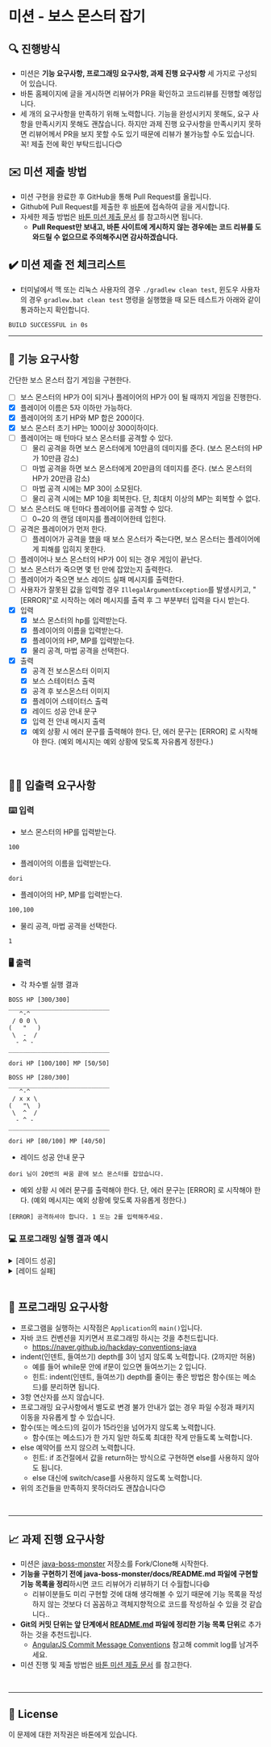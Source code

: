 # 미션 - 보스 몬스터 잡기

## 🔍 진행방식

- 미션은 **기능 요구사항, 프로그래밍 요구사항, 과제 진행 요구사항** 세 가지로 구성되어 있습니다.
- 바톤 홈페이지에 글을 게시하면 리뷰어가 PR을 확인하고 코드리뷰를 진행할 예정입니다.
- 세 개의 요구사항을 만족하기 위해 노력합니다. 기능을 완성시키지 못해도, 요구 사항을 만족시키지 못해도 괜찮습니다. 하지만 과제 진행 요구사항을 만족시키지 못하면 리뷰어께서
  PR을 보지 못할 수도 있기 때문에 리뷰가 불가능할 수도 있습니다. 꼭! 제출 전에 확인 부탁드립니다😊

## ✉️ 미션 제출 방법

- 미션 구현을 완료한 후 GitHub을 통해 Pull Request를 올립니다.
- Github에 Pull Request를 제출한 후 [바톤](http://baton-review.com)에 접속하여 글을 게시합니다.
- 자세한 제출 방법은 [바톤 미션 제출 문서](https://github.com/2023baton/baton-docs) 를 참고하시면 됩니다.
    - **Pull Request만 보내고, 바톤 사이트에 게시하지 않는 경우에는 코드 리뷰를 도와드릴 수 없으므로 주의해주시면 감사하겠습니다.**

## ✔️ 미션 제출 전 체크리스트

- 터미널에서 맥 또는 리눅스 사용자의 경우 `./gradlew clean test`, 윈도우 사용자의 경우 `gradlew.bat clean test` 명령을 실행했을 때 모든
  테스트가 아래와 같이 통과하는지 확인합니다.

```
BUILD SUCCESSFUL in 0s
```

---

## 🚀 기능 요구사항

간단한 보스 몬스터 잡기 게임을 구현한다.

- [ ] 보스 몬스터의 HP가 0이 되거나 플레이어의 HP가 0이 될 때까지 게임을 진행한다.
- [x] 플레이어 이름은 5자 이하만 가능하다.
- [x] 플레이어의 초기 HP와 MP 합은 200이다.
- [x] 보스 몬스터 초기 HP는 100이상 300이하이다.
- [ ] 플레이어는 매 턴마다 보스 몬스터를 공격할 수 있다.
    - [ ] 물리 공격을 하면 보스 몬스터에게 10만큼의 데미지를 준다. (보스 몬스터의 HP가 10만큼 감소)
    - [ ] 마법 공격을 하면 보스 몬스터에게 20만큼의 데미지를 준다. (보스 몬스터의 HP가 20만큼 감소)
    - [ ] 마법 공격 시에는 MP 30이 소모된다.
    - [ ] 물리 공격 시에는 MP 10을 회복한다. 단, 최대치 이상의 MP는 회복할 수 없다.
- [ ] 보스 몬스터도 매 턴마다 플레이어를 공격할 수 있다.
    - [ ] 0~20 의 랜덤 데미지를 플레이어한테 입힌다.
- [ ] 공격은 플레이어가 먼저 한다.
    - [ ] 플레이어가 공격을 했을 때 보스 몬스터가 죽는다면, 보스 몬스터는 플레이어에게 피해를 입히지 못한다.
- [ ] 플레이어나 보스 몬스터의 HP가 0이 되는 경우 게임이 끝난다.
- [ ] 보스 몬스터가 죽으면 몇 턴 만에 잡았는지 출력한다.
- [ ] 플레이어가 죽으면 보스 레이드 실패 메시지를 출력한다.
- [ ] 사용자가 잘못된 값을 입력할 경우 `IllegalArgumentException`를 발생시키고, "[ERROR]"로 시작하는 에러 메시지를 출력 후 그 부분부터 입력을
  다시 받는다.
- [x] 입력
    - [x] 보스 몬스터의 hp를 입력받는다.
    - [x] 플레이어의 이름을 입력받는다.
    - [x] 플레이어의 HP, MP를 입력받는다.
    - [x] 물리 공격, 마법 공격을 선택한다.
- [x] 출력
    - [x] 공격 전 보스몬스터 이미지
    - [x] 보스 스테이터스 출력
    - [x] 공격 후 보스몬스터 이미지
    - [x] 플레이어 스테이터스 출력
    - [x] 레이드 성공 안내 문구
    - [x] 입력 전 안내 메시지 출력
    - [x] 예외 상황 시 에러 문구를 출력해야 한다. 단, 에러 문구는 [ERROR] 로 시작해야 한다. (예외 메시지는 예외 상황에 맞도록 자유롭게 정한다.)

<br>

## ✍🏻 입출력 요구사항

### ⌨️ 입력

- 보스 몬스터의 HP를 입력받는다.

```
100
```

- 플레이어의 이름을 입력받는다.

```
dori
```

- 플레이어의 HP, MP를 입력받는다.

```
100,100
```

- 물리 공격, 마법 공격을 선택한다.

```
1
```

### 🖥 출력

- 각 차수별 실행 결과

```
BOSS HP [300/300]
____________________________
   ^-^
 / 0 0 \
(   "   )
 \  -  /
  - ^ -
____________________________

dori HP [100/100] MP [50/50]

BOSS HP [280/300]
____________________________
   ^-^
 / x x \
(   "\  )
 \  ^  /
  - ^ -
____________________________

dori HP [80/100] MP [40/50]

```

- 레이드 성공 안내 문구

```
dori 님이 20번의 싸움 끝에 보스 몬스터를 잡았습니다.
```

- 예외 상황 시 에러 문구를 출력해야 한다. 단, 에러 문구는 [ERROR] 로 시작해야 한다. (예외 메시지는 예외 상황에 맞도록 자유롭게 정한다.)

```
[ERROR] 공격하셔야 합니다. 1 또는 2를 입력해주세요.
```

### 💻 프로그래밍 실행 결과 예시

<details>
<summary>[레이드 성공]</summary>
<div>

    보스 몬스터의 HP를 입력해주세요.
    100

    플레이어의 이름을 입력해주세요
    dori
    
    플레이어의 HP와 MP를 입력해주세요.(,로 구분)
    100,100
    
    보스 레이드를 시작합니다!
    
    ============================
    BOSS HP [100/100]
    ____________________________
       ^-^
     / 0 0 \
    (   "   )
     \  -  /
      - ^ -
    ____________________________
    
    dori HP [100/100] MP [100/100]
    ============================
    
    어떤 공격을 하시겠습니까?
    1. 물리 공격
    2. 마법 공격
    2
    
    마법 공격을 했습니다. (입힌 데미지: 20)
    보스가 공격 했습니다. (입힌 데미지: 0)
    
    ============================
    BOSS HP [80/100]
    ____________________________
       ^-^
     / x x \
    (   "\  )
     \  ^  /
      - ^ -
    ____________________________
    
    dori HP [100/100] MP [70/100]
    ============================
    
    어떤 공격을 하시겠습니까?
    1. 물리 공격
    2. 마법 공격
    2
    
    마법 공격을 했습니다. (입힌 데미지: 20)
    보스가 공격 했습니다. (입힌 데미지: 15)
    
    ============================
    BOSS HP [60/100]
    ____________________________
       ^-^
     / x x \
    (   "\  )
     \  ^  /
      - ^ -
    ____________________________
    
    dori HP [85/100] MP [40/100]
    ============================
    
    어떤 공격을 하시겠습니까?
    1. 물리 공격
    2. 마법 공격
    2
    
    마법 공격을 했습니다. (입힌 데미지: 20)
    보스가 공격 했습니다. (입힌 데미지: 15)
    
    ============================
    BOSS HP [40/100]
    ____________________________
       ^-^
     / x x \
    (   "\  )
     \  ^  /
      - ^ -
    ____________________________
    
    dori HP [60/100] MP [10/100]
    ============================
    
    어떤 공격을 하시겠습니까?
    1. 물리 공격
    2. 마법 공격
    1
    
    물리 공격을 했습니다. (입힌 데미지: 10)
    보스가 공격 했습니다. (입힌 데미지: 10)
    
    ============================
    BOSS HP [30/100]
    ____________________________
       ^-^
     / x x \
    (   "\  )
     \  ^  /
      - ^ -
    ____________________________
    
    dori HP [50/100] MP [20/100]
    ============================
    
    어떤 공격을 하시겠습니까?
    1. 물리 공격
    2. 마법 공격
    1
    
    물리 공격을 했습니다. (입힌 데미지: 10)
    보스가 공격 했습니다. (입힌 데미지: 10)
    
    ============================
    BOSS HP [20/100]
    ____________________________
       ^-^
     / x x \
    (   "\  )
     \  ^  /
      - ^ -
    ____________________________
    
    dori HP [40/100] MP [30/100]
    ============================
    
    어떤 공격을 하시겠습니까?
    1. 물리 공격
    2. 마법 공격
    2
    
    마법 공격을 했습니다. (입힌 데미지: 20)
    
    dori 님이 6번의 전투 끝에 보스 몬스터를 잡았습니다.

</div>
</details>

<details>
<summary>[레이드 실패]</summary>
<div>

    보스 몬스터의 HP를 입력해주세요.
    300
    
    플레이어의 이름을 입력해주세요
    dori
    
    플레이어의 HP와 MP를 입력해주세요.(,로 구분)
    10,190
    
    보스 레이드를 시작합니다!
    
    ============================
    BOSS HP [300/300]
    ____________________________
       ^-^
     / 0 0 \
    (   "   )
     \  -  /
      - ^ -
    ____________________________
    
    dori HP [10/10] MP [190/190]
    ============================
    
    어떤 공격을 하시겠습니까?
    1. 물리 공격
    2. 마법 공격
    1
    
    물리 공격을 했습니다. (입힌 데미지: 10)
    보스가 공격 했습니다. (입힌 데미지: 16)
    
    ============================
    BOSS HP [290/300]
    ____________________________
       ^-^
     / ^ ^ \
    (   "   )
     \  3  /
      - ^ -
    ____________________________
    
    dori HP [0/10] MP [190/190]
    ============================
    
    dori의 HP가 0이 되었습니다.
    보스 레이드에 실패했습니다.

</div>
</details>

<br>

## 🎱 프로그래밍 요구사항

- 프로그램을 실행하는 시작점은 `Application`의 `main()`입니다.
- 자바 코드 컨벤션을 지키면서 프로그래밍 하시는 것을 추천드립니다.
    - https://naver.github.io/hackday-conventions-java
- indent(인덴트, 들여쓰기) depth를 3이 넘지 않도록 노력합니다. (2까지만 허용)
    - 예를 들어 while문 안에 if문이 있으면 들여쓰기는 2 입니다.
    - 힌트: indent(인덴트, 들여쓰기) depth를 줄이는 좋은 방법은 함수(또는 메소드)를 분리하면 됩니다.
- 3항 연산자를 쓰지 않습니다.
- 프로그래밍 요구사항에서 별도로 변경 불가 안내가 없는 경우 파일 수정과 패키지 이동을 자유롭게 할 수 있습니다.
- 함수(또는 메소드)의 길이가 15라인을 넘어가지 않도록 노력합니다.
    - 함수(또는 메소드)가 한 가지 일만 하도록 최대한 작게 만들도록 노력합니다.
- else 예약어를 쓰지 않으려 노력합니다.
    - 힌트: if 조건절에서 값을 return하는 방식으로 구현하면 else를 사용하지 않아도 됩니다.
    - else 대신에 switch/case를 사용하지 않도록 노력합니다.
- 위의 조건들을 만족하지 못하더라도 괜찮습니다😊

<br>

---

## 📈 과제 진행 요구사항

- 미션은 [java-boss-monster](https://github.com/2023baton/java-boss-monster) 저장소를 Fork/Clone해 시작한다.
- **기능을 구현하기 전에 java-boss-monster/docs/README.md 파일에 구현할 기능 목록을 정리**하시면 코드 리뷰어가 리뷰하기 더 수월합니다😄
    - 리뷰이분들도 미리 구현할 것에 대해 생각해볼 수 있기 때문에 기능 목록을 작성하지 않는 것보다 더 꼼꼼하고 객체지향적으로 코드를 작성하실 수 있을 것 같습니다..
- **Git의 커밋 단위는 앞 단계에서 [README.md](http://readme.md/) 파일에 정리한 기능 목록 단위**로 추가하는 것을 추천드립니다.
    - [AngularJS Commit Message Conventions](https://gist.github.com/stephenparish/9941e89d80e2bc58a153)
      참고해 commit log를 남겨주세요.
- 미션 진행 및 제출 방법은 [바톤 미션 제출 문서](https://github.com/2023baton/baton-docs) 를 참고한다.

<br>

---

## 📝 License

이 문제에 대한 저작권은 바톤에게 있습니다.
